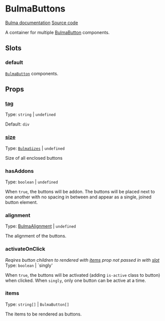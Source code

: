 # BulmaButton**s**

[Bulma documentation](https://bulma.io/documentation/elements/button/#list-of-buttons)
[Source code](../../src/components/button/BulmaButtons.vue)

A container for multiple [BulmaButton](BulmaButton.md) components.

## Slots

### default

[`BulmaButton`](BulmaButton.md) components.

## Props

### [tag](../types/common_types.md#tag)

Type: `string` | `undefined`

Default: `div`

### [size](../types/common_types.md#bulmasizes)

Type: [`BulmaSizes`](../types/common_types.md#bulmasizes) | `undefined`

Size of all enclosed buttons

### hasAddons

Type: `boolean` | `undefined`

When `true`, the buttons will be addon. The buttons will be placed next to one another with no spacing in between and
appear as a single, joined button element.

### alignment

Type: [BulmaAlignment](../types/common_types.md#bulmaalignment) | `undefined`

The alignment of the buttons.

### activateOnClick

*Reqires button children to rendered with [items](#items) prop not passed in with [slot](#slots)*
Type: `boolean` | `singly'

When `true`, the buttons will be activated (adding `is-active` class to button) when clicked. When `singly`, only one
button can be active at a time.

### items

Type: `string[]` | `BulmaButton[]`

The items to be rendered as buttons.
